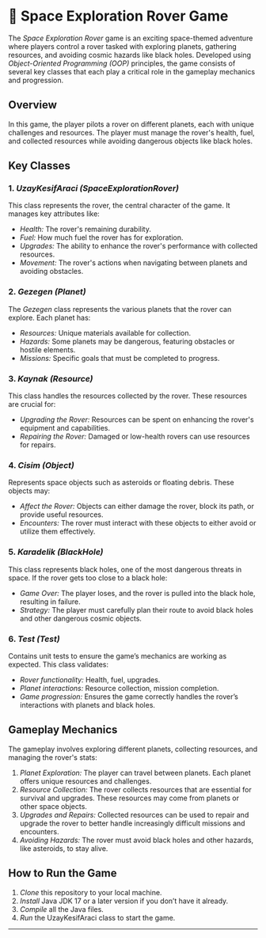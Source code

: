 
# 🚀 Space Exploration Rover Game

The *Space Exploration Rover* game is an exciting space-themed adventure where players control a rover tasked with exploring planets, gathering resources, and avoiding cosmic hazards like black holes. Developed using *Object-Oriented Programming (OOP)* principles, the game consists of several key classes that each play a critical role in the gameplay mechanics and progression.

## Overview

In this game, the player pilots a rover on different planets, each with unique challenges and resources. The player must manage the rover's health, fuel, and collected resources while avoiding dangerous objects like black holes.

## Key Classes

### 1. *UzayKesifAraci (SpaceExplorationRover)*  
This class represents the rover, the central character of the game. It manages key attributes like:

- *Health:* The rover's remaining durability.
- *Fuel:* How much fuel the rover has for exploration.
- *Upgrades:* The ability to enhance the rover's performance with collected resources.
- *Movement:* The rover's actions when navigating between planets and avoiding obstacles.

### 2. *Gezegen (Planet)*  
The *Gezegen* class represents the various planets that the rover can explore. Each planet has:

- *Resources:* Unique materials available for collection.
- *Hazards:* Some planets may be dangerous, featuring obstacles or hostile elements.
- *Missions:* Specific goals that must be completed to progress.

### 3. *Kaynak (Resource)*  
This class handles the resources collected by the rover. These resources are crucial for:

- *Upgrading the Rover:* Resources can be spent on enhancing the rover's equipment and capabilities.
- *Repairing the Rover:* Damaged or low-health rovers can use resources for repairs.

### 4. *Cisim (Object)*  
Represents space objects such as asteroids or floating debris. These objects may:

- *Affect the Rover:* Objects can either damage the rover, block its path, or provide useful resources.
- *Encounters:* The rover must interact with these objects to either avoid or utilize them effectively.

### 5. *Karadelik (BlackHole)*  
This class represents black holes, one of the most dangerous threats in space. If the rover gets too close to a black hole:

- *Game Over:* The player loses, and the rover is pulled into the black hole, resulting in failure.
- *Strategy:* The player must carefully plan their route to avoid black holes and other dangerous cosmic objects.

### 6. *Test (Test)*  
Contains unit tests to ensure the game’s mechanics are working as expected. This class validates:

- *Rover functionality:* Health, fuel, upgrades.
- *Planet interactions:* Resource collection, mission completion.
- *Game progression:* Ensures the game correctly handles the rover’s interactions with planets and black holes.

## Gameplay Mechanics

The gameplay involves exploring different planets, collecting resources, and managing the rover's stats:

1. *Planet Exploration:* The player can travel between planets. Each planet offers unique resources and challenges.
2. *Resource Collection:* The rover collects resources that are essential for survival and upgrades. These resources may come from planets or other space objects.
3. *Upgrades and Repairs:* Collected resources can be used to repair and upgrade the rover to better handle increasingly difficult missions and encounters.
4. *Avoiding Hazards:* The rover must avoid black holes and other hazards, like asteroids, to stay alive.


## How to Run the Game

1. *Clone* this repository to your local machine.
2. *Install* Java JDK 17 or a later version if you don’t have it already.
3. *Compile* all the Java files.
4. *Run* the UzayKesifAraci class to start the game.

---
